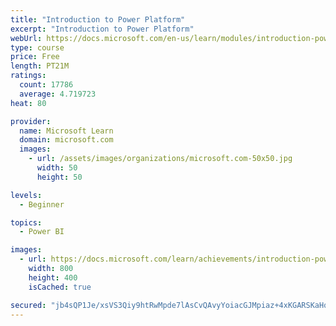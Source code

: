 ```yaml
---
title: "Introduction to Power Platform"
excerpt: "Introduction to Power Platform"
webUrl: https://docs.microsoft.com/en-us/learn/modules/introduction-power-platform/
type: course
price: Free
length: PT21M
ratings:
  count: 17786
  average: 4.719723
heat: 80

provider:
  name: Microsoft Learn
  domain: microsoft.com
  images:
    - url: /assets/images/organizations/microsoft.com-50x50.jpg
      width: 50
      height: 50

levels:
  - Beginner

topics:
  - Power BI

images:
  - url: https://docs.microsoft.com/learn/achievements/introduction-power-platform-social.png
    width: 800
    height: 400
    isCached: true

secured: "jb4sQP1Je/xsVS3Qiy9htRwMpde7lAsCvQAvyYoiacGJMpiaz+4xKGARSKaHqv1ZLtzhjluQ+CErgoUYtyugTNzMcI16TMYSgtw2jhzAtBe+uFtGDj2qx5rahNQjcjEJjk419WPo1ESHfScDoRn/iF6c4earakbGP02Ll2gqAqpamvJtXDP18zDFlPR7O0iG/hEckCUphPia2/sizqlKXlzwe4orxEvAMIj6p+bxYmN5KsuFgafCFVAkc49k9PAfWA0bH5M01TqdRfl3mAuPKx9rucP+yYemWeS0oYsxHaf7s/NXe3PiqgsfH/Bwkv6T5017zeP4C2LhYsvPL7KRVfk2W9OwvQ25Fz6pFfGIk4ItaZwG/W/nUYwSi2RFndaeCX+a3vuUaMjx7TxSoqQ9m2i949+yFqBCL4t6eudZZzJ2NB4qVT8ZepDEVm571faK;lavOZkJmzUYxcndw5FvjRA=="
---
```


